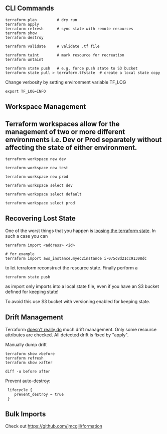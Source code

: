 ## CLI Commands

    terraform plan         # dry run
    terraform apply
    terraform refresh      # sync state with remote resources
    terraform show
    terraform destroy
    
    terraform validate     # validate .tf file
    
    terraform taint        # mark resource for recreation
    terraform untaint
    
    terraform state push   # e.g. force push state to S3 bucket
    terraform state pull > terraform.tfstate  # create a local state copy
    
Change verbosity by setting environment variable TF_LOG

    export TF_LOG=INFO
    
## Workspace Management 
## Terraform workspaces allow for the management of two or more different environments i.e. Dev or Prod separately without affecting the state of either environment.
    
    terraform workspace new dev
    
    terraform workspace new test
    
    terraform workspace new prod
    
    terraform workspace select dev
    
    terraform workspace select default
    
    terraform workspace select prod


## Recovering Lost State

One of the worst things that you happen is [loosing the terraform state](https://www.reddit.com/r/devops/comments/93cee5/if_you_lost_your_terraform_state_you_will_lose/). In such a case you can

    terraform import <address> <id>
    
    # for example
    terraform import aws_instance.myec2instance i-075c8d21cc91308dc

    
to let terraform reconstruct the resource state. Finally perform a

    terraform state push

as import only imports into a local state file, even if you have an S3 bucket defined for keeping state!

To avoid this use S3 bucket with versioning enabled for keeping state.

## Drift Management

Terraform [doesn't really do](https://www.hashicorp.com/blog/detecting-and-managing-drift-with-terraform)
much drift management. Only some resource attributes are checked. All detected drift is fixed by "apply".

Manually dump drift

    terraform show >before
    terraform refresh
    terraform show >after
   
    diff -u before after
 
Prevent auto-destroy:

     lifecycle {
        prevent_destroy = true
     }


## Bulk Imports

Check out https://github.com/jmcgill/formation
